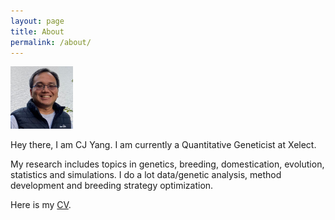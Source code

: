 ```yaml
---
layout: page
title: About
permalink: /about/
---
```


<img src="https://raw.githubusercontent.com/cjyang-work/cjyang-work.github.io/master/images/about_me.jpg" alt="profile_pic" width="100"/>

Hey there, I am CJ Yang. I am currently a Quantitative Geneticist at Xelect.  

My research includes topics in genetics, breeding, domestication, evolution, statistics and simulations. I do a lot data/genetic analysis, method development and breeding strategy optimization.  

Here is my [CV](https://cjyang-work.github.io/CV_web).  

